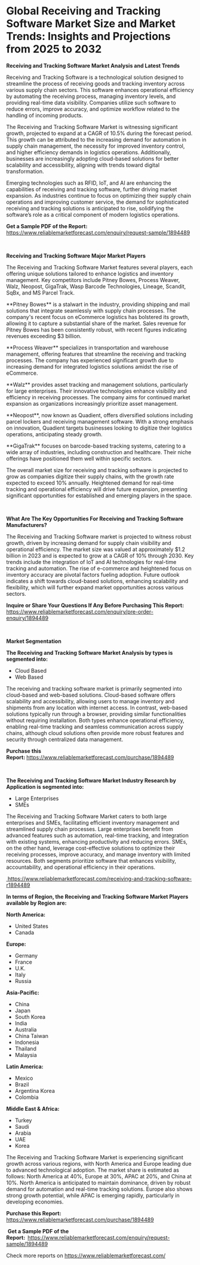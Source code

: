 <p><h1>Global Receiving and Tracking Software Market Size and Market Trends: Insights and Projections from 2025 to 2032</h1></p><p><strong>Receiving and Tracking Software Market Analysis and Latest Trends</strong></p>
<p><p>Receiving and Tracking Software is a technological solution designed to streamline the process of receiving goods and tracking inventory across various supply chain sectors. This software enhances operational efficiency by automating the receiving process, managing inventory levels, and providing real-time data visibility. Companies utilize such software to reduce errors, improve accuracy, and optimize workflow related to the handling of incoming products.</p><p>The Receiving and Tracking Software Market is witnessing significant growth, projected to expand at a CAGR of 10.5% during the forecast period. This growth can be attributed to the increasing demand for automation in supply chain management, the necessity for improved inventory control, and higher efficiency demands in logistics operations. Additionally, businesses are increasingly adopting cloud-based solutions for better scalability and accessibility, aligning with trends toward digital transformation. </p><p>Emerging technologies such as RFID, IoT, and AI are enhancing the capabilities of receiving and tracking software, further driving market expansion. As industries continue to focus on optimizing their supply chain operations and improving customer service, the demand for sophisticated receiving and tracking solutions is anticipated to rise, solidifying the software’s role as a critical component of modern logistics operations.</p></p>
<p><strong>Get a Sample PDF of the Report:&nbsp;</strong> <a href="https://www.reliablemarketforecast.com/enquiry/request-sample/1894489?utm_campaign=3096&utm_medium=2&utm_source=Github&utm_content=ia&utm_term=28032025&utm_id=receiving-and-tracking-software">https://www.reliablemarketforecast.com/enquiry/request-sample/1894489</a></p>
<p>&nbsp;</p>
<p><strong>Receiving and Tracking Software Major Market Players</strong></p>
<p><p>The Receiving and Tracking Software Market features several players, each offering unique solutions tailored to enhance logistics and inventory management. Key competitors include Pitney Bowes, Process Weaver, Walz, Neopost, GigaTrak, Wasp Barcode Technologies, Lineage, Scandit, SqBx, and MS Parcel Track.</p><p>**Pitney Bowes** is a stalwart in the industry, providing shipping and mail solutions that integrate seamlessly with supply chain processes. The company's recent focus on eCommerce logistics has bolstered its growth, allowing it to capture a substantial share of the market. Sales revenue for Pitney Bowes has been consistently robust, with recent figures indicating revenues exceeding $3 billion.</p><p>**Process Weaver** specializes in transportation and warehouse management, offering features that streamline the receiving and tracking processes. The company has experienced significant growth due to increasing demand for integrated logistics solutions amidst the rise of eCommerce.</p><p>**Walz** provides asset tracking and management solutions, particularly for large enterprises. Their innovative technologies enhance visibility and efficiency in receiving processes. The company aims for continued market expansion as organizations increasingly prioritize asset management.</p><p>**Neopost**, now known as Quadient, offers diversified solutions including parcel lockers and receiving management software. With a strong emphasis on innovation, Quadient targets businesses looking to digitize their logistics operations, anticipating steady growth.</p><p>**GigaTrak** focuses on barcode-based tracking systems, catering to a wide array of industries, including construction and healthcare. Their niche offerings have positioned them well within specific sectors.</p><p>The overall market size for receiving and tracking software is projected to grow as companies digitize their supply chains, with the growth rate expected to exceed 10% annually. Heightened demand for real-time tracking and operational efficiency will drive future expansion, presenting significant opportunities for established and emerging players in the space.</p></p>
<p>&nbsp;</p>
<p><strong>What Are The Key Opportunities For Receiving and Tracking Software Manufacturers?</strong></p>
<p><p>The Receiving and Tracking Software market is projected to witness robust growth, driven by increasing demand for supply chain visibility and operational efficiency. The market size was valued at approximately $1.2 billion in 2023 and is expected to grow at a CAGR of 10% through 2030. Key trends include the integration of IoT and AI technologies for real-time tracking and automation. The rise of e-commerce and heightened focus on inventory accuracy are pivotal factors fueling adoption. Future outlook indicates a shift towards cloud-based solutions, enhancing scalability and flexibility, which will further expand market opportunities across various sectors.</p></p>
<p><strong>Inquire or Share Your Questions If Any Before Purchasing This Report:</strong> <a href="https://www.reliablemarketforecast.com/enquiry/pre-order-enquiry/1894489?utm_campaign=3096&utm_medium=2&utm_source=Github&utm_content=ia&utm_term=28032025&utm_id=receiving-and-tracking-software">https://www.reliablemarketforecast.com/enquiry/pre-order-enquiry/1894489</a></p>
<p>&nbsp;</p>
<p><strong>Market Segmentation</strong></p>
<p><strong>The Receiving and Tracking Software Market Analysis by types is segmented into:</strong></p>
<p><ul><li>Cloud Based</li><li>Web Based</li></ul></p>
<p><p>The receiving and tracking software market is primarily segmented into cloud-based and web-based solutions. Cloud-based software offers scalability and accessibility, allowing users to manage inventory and shipments from any location with internet access. In contrast, web-based solutions typically run through a browser, providing similar functionalities without requiring installation. Both types enhance operational efficiency, enabling real-time tracking and seamless communication across supply chains, although cloud solutions often provide more robust features and security through centralized data management.</p></p>
<p><strong>Purchase this Report:&nbsp;</strong><a href="https://www.reliablemarketforecast.com/purchase/1894489?utm_campaign=3096&utm_medium=2&utm_source=Github&utm_content=ia&utm_term=28032025&utm_id=receiving-and-tracking-software">https://www.reliablemarketforecast.com/purchase/1894489</a></p>
<p>&nbsp;</p>
<p><strong>The Receiving and Tracking Software Market Industry Research by Application is segmented into:</strong></p>
<p><ul><li>Large Enterprises</li><li>SMEs</li></ul></p>
<p><p>The Receiving and Tracking Software Market caters to both large enterprises and SMEs, facilitating efficient inventory management and streamlined supply chain processes. Large enterprises benefit from advanced features such as automation, real-time tracking, and integration with existing systems, enhancing productivity and reducing errors. SMEs, on the other hand, leverage cost-effective solutions to optimize their receiving processes, improve accuracy, and manage inventory with limited resources. Both segments prioritize software that enhances visibility, accountability, and operational efficiency in their operations.</p></p>
<p><a href="https://www.reliablemarketforecast.com/receiving-and-tracking-software-r1894489?utm_campaign=3096&utm_medium=2&utm_source=Github&utm_content=ia&utm_term=28032025&utm_id=receiving-and-tracking-software">&nbsp;https://www.reliablemarketforecast.com/receiving-and-tracking-software-r1894489</a></p>
<p><strong>In terms of Region, the Receiving and Tracking Software Market Players available by Region are:</strong></p>
<p>
    <p> <strong> North America: </strong>
        <ul>
            <li>United States</li>
            <li>Canada</li>
        </ul>
        </p> 
    <p> <strong> Europe: </strong>
        <ul>
            <li>Germany</li>
            <li>France</li>
            <li>U.K.</li>
            <li>Italy</li>
            <li>Russia</li>
        </ul>
        </p> 
    <p> <strong> Asia-Pacific: </strong>
        <ul>
            <li>China</li>
            <li>Japan</li>
            <li>South Korea</li>
            <li>India</li>
            <li>Australia</li>
            <li>China Taiwan</li>
            <li>Indonesia</li>
            <li>Thailand</li>
            <li>Malaysia</li>
        </ul>
        </p> 
    <p> <strong> Latin America: </strong>
        <ul>
            <li>Mexico</li>
            <li>Brazil</li>
            <li>Argentina Korea</li>
            <li>Colombia</li>
        </ul>
        </p> 
    <p> <strong> Middle East & Africa: </strong>
        <ul>
            <li>Turkey</li>
            <li>Saudi</li>
            <li>Arabia</li>
            <li>UAE</li>
            <li>Korea</li>
        </ul>
    </p>
    </p>
<p><p>The Receiving and Tracking Software Market is experiencing significant growth across various regions, with North America and Europe leading due to advanced technological adoption. The market share is estimated as follows: North America at 40%, Europe at 30%, APAC at 20%, and China at 10%. North America is anticipated to maintain dominance, driven by robust demand for automation and real-time tracking solutions. Europe also shows strong growth potential, while APAC is emerging rapidly, particularly in developing economies.</p></p>
<p><strong>Purchase this Report: </strong><a href="https://www.reliablemarketforecast.com/purchase/1894489?utm_campaign=3096&utm_medium=2&utm_source=Github&utm_content=ia&utm_term=28032025&utm_id=receiving-and-tracking-software">https://www.reliablemarketforecast.com/purchase/1894489</a></p>
<p>&nbsp;<strong>Get a Sample PDF of the Report:&nbsp;&nbsp;</strong><a href="https://www.reliablemarketforecast.com/enquiry/request-sample/1894489?utm_campaign=3096&utm_medium=2&utm_source=Github&utm_content=ia&utm_term=28032025&utm_id=receiving-and-tracking-software">https://www.reliablemarketforecast.com/enquiry/request-sample/1894489</a></p>
<p><strong></strong></p>
<p>Check more reports on <a href="https://www.reliablemarketforecast.com/?utm_campaign=3096&utm_medium=2&utm_source=Github&utm_content=ia&utm_term=28032025&utm_id=receiving-and-tracking-software">https://www.reliablemarketforecast.com/</a></p>